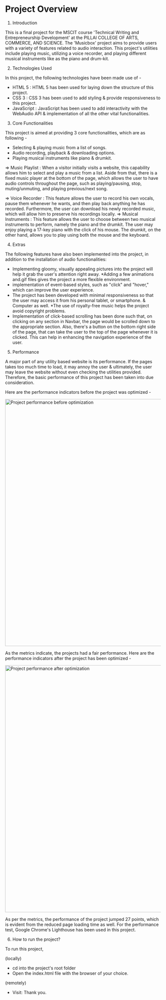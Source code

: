 # Project Overview
1. Introduction

This is a final project for the MSCIT course 'Technical Writing and Entrepreneurship Development' at the PILLAI COLLEGE OF ARTS, COMMERCE, AND SCIENCE. The 'Musicbox' project aims to provide users with a variety of features related to audio interaction. This project's utilities include playing music, utilizing a voice recorder, and playing different musical instruments like as the piano and drum-kit.

2. Technologies Used

In this project, the following technologies have been made use of -

* HTML 5 : HTML 5 has been used for laying down the structure of this project.
* CSS 3 : CSS 3 has been used to add styling & provide responsiveness to this project.
* JavaScript : JavaScript has been used to add interactivity with the WebAudio API & implementation of all the other vital functionalities.

3. Core Functionalities

This project is aimed at providing 3 core functionalities, which are as following -

* Selecting & playing music from a list of songs.
* Audio recording, playback & downloading options.
* Playing musical instruments like piano & drumkit.

=>  Music Playlist : When a visitor initially visits a website, this capability allows him to select and play a music from a list. Aside from that, there is a fixed music player at the bottom of the page, which allows the user to have audio controls throughout the page, such as playing/pausing, stop, muting/unmuting, and playing previous/next song. 

=>  Voice Recorder : This feature allows the user to record his own vocals, pause them whenever he wants, and then play back anything he has recorded. Furthermore, the user can download his newly recorded music, which will allow him to preserve his recordings locally.
=>  Musical Instruments : This feature allows the user to choose between two musical instruments to perform, namely the piano and the drumkit. The user may enjoy playing a 17-key piano with the click of his mouse. The drumkit, on the other hand, allows you to play using both the mouse and the keyboard.

4. Extras

The following features have also been implemented into the project, in addition to the installation of audio functionalities:

* Implementing gloomy, visually appealing pictures into the project will help it grab the user's attention right away.
*Adding a few animations and.gif files gives the project a more flexible environment.
* implementation of event-based styles, such as "click" and "hover," which can improve the user experience.
* The project has been developed with minimal responsiveness so that the user may access it from his personal tablet, or smartphone. & Computer as well.
*The use of royalty-free music helps the project avoid copyright problems.
* Implementation of click-based scrolling has been done such that, on clicking on any section in Navbar, the page would be scrolled down to the appropriate section. Also, there's a button on the bottom right side of the page, that can take the user to the top of the page whenever it is clicked. This can help in enhancing the navigation experience of the user.

5. Performance

A major part of any utility based website is its performance. If the pages takes too much time to load, it may annoy the user & ultimately, the user may leave the website without even checking the utilities provided. Therefore, the basic performance of this project has been taken into due consideration. 

Here are the performance indicators before the project was optimized - 

<img width="800" alt="Project performance before optimization" src="https://user-images.githubusercontent.com/61092628/102723838-fe322380-42d8-11eb-8779-d80ed41f5501.png">

As the metrics indicate, the projects had a fair performance.
Here are the performance indicators after the project has been optimized - 

<img width="800" alt="Project performance after optimization" src="https://user-images.githubusercontent.com/61092628/102724689-4f451600-42df-11eb-8e17-a2e78b7dc655.png">

As per the metrics, the performance of the project jumped 27 points, which is evident from the reduced page loading time as well. For the performance test, Google Chrome's Lighthouse has been used in this project.

6. How to run the project?

To run this project,

(locally)

* cd into the project's root folder
* Open the index.html file with the browser of your choice.

(remotely)

* Visit:
Thank you.
